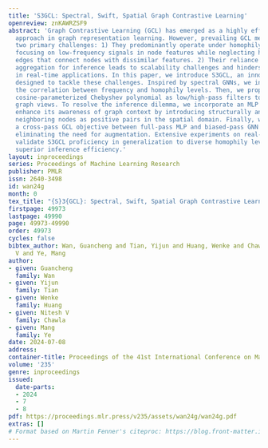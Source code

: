 ```yaml
---
title: 'S3GCL: Spectral, Swift, Spatial Graph Contrastive Learning'
openreview: znKAWRZSF9
abstract: 'Graph Contrastive Learning (GCL) has emerged as a highly effective self-supervised
  approach in graph representation learning. However, prevailing GCL methods confront
  two primary challenges: 1) They predominantly operate under homophily assumptions,
  focusing on low-frequency signals in node features while neglecting heterophilic
  edges that connect nodes with dissimilar features. 2) Their reliance on neighborhood
  aggregation for inference leads to scalability challenges and hinders deployment
  in real-time applications. In this paper, we introduce S3GCL, an innovative framework
  designed to tackle these challenges. Inspired by spectral GNNs, we initially demonstrate
  the correlation between frequency and homophily levels. Then, we propose a novel
  cosine-parameterized Chebyshev polynomial as low/high-pass filters to generate biased
  graph views. To resolve the inference dilemma, we incorporate an MLP encoder and
  enhance its awareness of graph context by introducing structurally and semantically
  neighboring nodes as positive pairs in the spatial domain. Finally, we formulate
  a cross-pass GCL objective between full-pass MLP and biased-pass GNN filtered features,
  eliminating the need for augmentation. Extensive experiments on real-world tasks
  validate S3GCL proficiency in generalization to diverse homophily levels and its
  superior inference efficiency.'
layout: inproceedings
series: Proceedings of Machine Learning Research
publisher: PMLR
issn: 2640-3498
id: wan24g
month: 0
tex_title: "{S}3{GCL}: Spectral, Swift, Spatial Graph Contrastive Learning"
firstpage: 49973
lastpage: 49990
page: 49973-49990
order: 49973
cycles: false
bibtex_author: Wan, Guancheng and Tian, Yijun and Huang, Wenke and Chawla, Nitesh
  V and Ye, Mang
author:
- given: Guancheng
  family: Wan
- given: Yijun
  family: Tian
- given: Wenke
  family: Huang
- given: Nitesh V
  family: Chawla
- given: Mang
  family: Ye
date: 2024-07-08
address:
container-title: Proceedings of the 41st International Conference on Machine Learning
volume: '235'
genre: inproceedings
issued:
  date-parts:
  - 2024
  - 7
  - 8
pdf: https://proceedings.mlr.press/v235/assets/wan24g/wan24g.pdf
extras: []
# Format based on Martin Fenner's citeproc: https://blog.front-matter.io/posts/citeproc-yaml-for-bibliographies/
---
```

